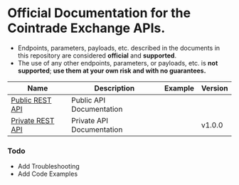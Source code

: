# Official Documentation for the Cointrade Exchange APIs.

* Endpoints, parameters, payloads, etc. described in the documents in this repository are considered **official** and **supported**.
* The use of any other endpoints, parameters, or payloads, etc. is **not supported**; **use them at your own risk and with no guarantees.**


Name | Description | Example | Version
------------ | ------------ | ------------ | ------------
[Public REST API](./public-rest-api.md) | Public API Documentation | |
[Private REST API](./private-rest-api.md) | Private API Documentation | | v1.0.0

### Todo
 - Add Troubleshooting 
 - Add Code Examples
